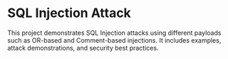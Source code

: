 # SQL Injection Attack

This project demonstrates SQL Injection attacks using different payloads such as OR-based and Comment-based injections. It includes examples, attack demonstrations, and security best practices.
